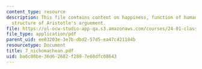 ```yaml
---
content_type: resource
description: This file contains content on happiness, function of human beings and
  structure of Aristotle's arguement.
file: https://ol-ocw-studio-app-qa.s3.amazonaws.com/courses/24-01-classics-in-western-philosophy-spring-2006/ba6c08be36d62682f2897e68dfc08643_7_nichomachean.pdf
file_type: application/pdf
parent_uid: ee03203e-3e7b-dbd2-57d5-ea47c421184b
resourcetype: Document
title: 7_nichomachean.pdf
uid: ba6c08be-36d6-2682-f289-7e68dfc08643
---
```

